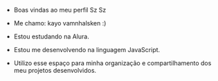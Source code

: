* Boas vindas ao meu perfil Sz Sz
* Me chamo: kayo vamnhalsken :)
  
* Estou estudando na Alura.
* Estou me desenvolvendo na linguagem JavaScript.
* Utilizo esse espaço para minha organização e compartilhamento dos meu projetos desenvolvidos.

